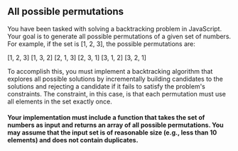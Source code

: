 ## All possible permutations

 You have been tasked with solving a backtracking problem in JavaScript. Your goal is to generate all possible permutations of a given set of numbers. For example, if the set is [1, 2, 3], the possible permutations are:

[1, 2, 3]
[1, 3, 2]
[2, 1, 3]
[2, 3, 1]
[3, 1, 2]
[3, 2, 1]


To accomplish this, you must implement a backtracking algorithm that explores all possible solutions by incrementally building candidates to the solutions and rejecting a candidate if it fails to satisfy the problem's constraints. The constraint, in this case, is that each permutation must use all elements in the set exactly once.

#### Your implementation must include a function that takes the set of numbers as input and returns an array of all possible permutations. You may assume that the input set is of reasonable size (e.g., less than 10 elements) and does not contain duplicates.